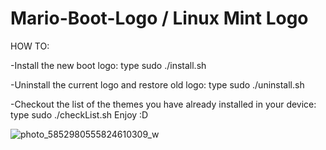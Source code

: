 # Mario-Boot-Logo / Linux Mint Logo

HOW TO:

-Install the new boot logo: type sudo ./install.sh

-Uninstall the current logo and restore old logo: type sudo ./uninstall.sh

-Checkout the list of the themes you have already installed in your device: type sudo ./checkList.sh
Enjoy :D

![photo_5852980555824610309_w](https://user-images.githubusercontent.com/94229712/209444589-d9d01642-884a-4cea-a069-6e57c092b191.jpg)
